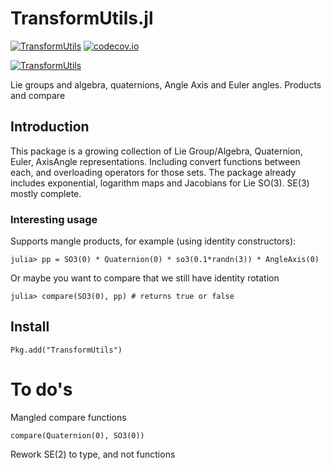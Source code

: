 # TransformUtils.jl


[![TransformUtils](http://pkg.julialang.org/badges/TransformUtils_0.4.svg)](http://pkg.julialang.org/?pkg=TransformUtils&ver=0.4)  [![codecov.io](https://codecov.io/github/dehann/TransformUtils.jl/coverage.svg?branch=master)](https://codecov.io/github/dehann/TransformUtils.jl?branch=master)

[![TransformUtils](http://pkg.julialang.org/badges/TransformUtils_0.5.svg)](http://pkg.julialang.org/?pkg=TransformUtils&ver=0.5)

Lie groups and algebra, quaternions, Angle Axis and Euler angles. Products and compare

## Introduction

This package is a growing collection of Lie Group/Algebra, Quaternion, Euler, AxisAngle representations. Including convert functions between each, and overloading operators for those sets. The package already includes exponential, logarithm maps and Jacobians for Lie SO(3). SE(3) mostly complete.

### Interesting usage

Supports mangle products, for example (using identity constructors):

    julia> pp = SO3(0) * Quaternion(0) * so3(0.1*randn(3)) * AngleAxis(0)

Or maybe you want to compare that we still have identity rotation

    julia> compare(SO3(0), pp) # returns true or false

## Install

    Pkg.add("TransformUtils")

# To do's

Mangled compare functions

    compare(Quaternion(0), SO3(0))

Rework SE(2) to type, and not functions

